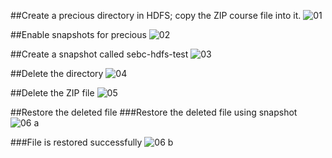##Create a precious directory in HDFS; copy the ZIP course file into it.
![01](https://lh5.googleusercontent.com/bOMFMWR4S8scfeS3oflSPOEMXGWxocss2h4Oxa8-8n07aF1BE4kLAsU-Ca3DuDqclqqRyJQYCt1mZVY=w1366-h633)


##Enable snapshots for precious
![02](https://lh3.googleusercontent.com/ZXhIYBpKTtw6A70nvIaQwxE-vPGnj7VX75PZE9tWw3naBLX8DhEBafDLk4d6VC4XWxjYDi-H6x_gUlE=w1366-h633)


##Create a snapshot called sebc-hdfs-test
![03](https://lh3.googleusercontent.com/xbPQH906iCJ4oDSPNiSG0NSoYwDLCTS4Hk3PZw1HIU3LsMu8jsIFCzyRl_eqVMzS5G-R1NgtKPrhjlA=w1366-h633)


##Delete the directory
![04](https://lh6.googleusercontent.com/OaK0Sxhv0aZ3i4dJjMnta1R7ZiKwt2BA_bfiwEkNZ5WfeOa4NAZ6oYx15pFTKv32Fk5UV0j0aZp84Aw=w1366-h633)



##Delete the ZIP file
![05](https://lh4.googleusercontent.com/zdN9C2np4EgnSBE2iDi2inlFMYyvTjH_1-NaBFK-sH7mssD7C_TZ5Jpg_Ymy13vKxfOCNt9ch4nyDWI=w1366-h633)


##Restore the deleted file 
###Restore the deleted file using snapshot
![06 a](https://lh4.googleusercontent.com/KsEOExLJ1tb9AbhcabQQO7l49sNxLpaocBK6MXN05ljVzKEzU_qmigPX8zExL40ck1ezZ7LvuHGGiFE=w1366-h633)

###File is restored successfully
![06 b](https://lh3.googleusercontent.com/2p84L-aK9LOY5gBJSvN6WGZgWQGuPLbT6G0vsq3OlbIzwUYKg61BFcEYVeaoWtaCUcNUuAYJVNQJqEA=w1366-h633)

